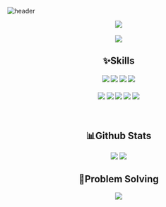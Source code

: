 ![header](https://capsule-render.vercel.app/api?type=shark&color=gradient&height=100&section=header)

<div align="center">
    <a href="https://hits.seeyoufarm.com"><img src="https://hits.seeyoufarm.com/api/count/incr/badge.svg?url=https%3A%2F%2Fgithub.com%2Fminju-song&count_bg=%23FFA2D1&title_bg=%23FFDDE8&icon=&icon_color=%23E7E7E7&title=hits&edge_flat=false"/></a><br><br>
    <img src="https://github.com/minju-song/minju-song/assets/97097194/24e8cd27-65aa-4ba5-9798-a0bd625b900c"/>
    <h2>✨Skills</h2>
    <h4> 
        <img src="https://img.shields.io/badge/html5-E34F26?style=for-the-badge&logo=html5&logoColor=white"/>
        <img src="https://img.shields.io/badge/css3-1572B6?style=for-the-badge&logo=css3&logoColor=white"/>
        <img src="https://img.shields.io/badge/javascript-F7DF1E?style=for-the-badge&logo=javascript&logoColor=white"/>
        <img src="https://img.shields.io/badge/jquery-0769AD?style=for-the-badge&logo=jquery&logoColor=white"/>
    </h4>
    <h4>
        <img src="https://img.shields.io/badge/Java-437291?style=for-the-badge&logo=openjdk&logoColor=white"/>
        <img src="https://img.shields.io/badge/springboot-6DB33F?style=for-the-badge&logo=springboot&logoColor=white"/>
        <img src="https://img.shields.io/badge/thymeleaf-005F0F?style=for-the-badge&logo=thymeleaf&logoColor=white"/>
        <img src="https://img.shields.io/badge/jenkins-D24939?style=for-the-badge&logo=jenkins&logoColor=white"/>
        <img src="https://img.shields.io/badge/oracle-F80000?style=for-the-badge&logo=oracle&logoColor=white"/>
    </h4>
    <br>
    <h2>📊Github Stats</h2>
    <a href="https://github.com/anuraghazra/github-readme-stats"><img src="https://github-readme-stats.vercel.app/api?username=minju-song&show_icons=true&theme=radical" /></a>
    <a href="https://github.com/anuraghazra/github-readme-stats"><img src="https://github-readme-stats.vercel.app/api/top-langs/?username=minju-song&layout=compact&theme=radical" /></a>
    <br>
    <h2>💪Problem Solving</h2>
    <a href="https://solved.ac/songjaeskkk"><img src="http://mazassumnida.wtf/api/v2/generate_badge?boj=songjaeskkk" /></a>
    
  
</div>


